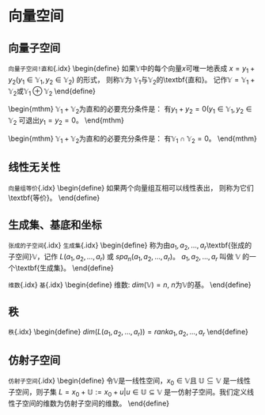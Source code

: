 <!-- Lec3 -->

# 向量空间

## 向量子空间

`向量子空间!直和`{.idx}
\begin{define}
如果$\mathbb{Y}$中的每个向量$x$可唯一地表成
$x = y_1 + y_2 (y_1 \in \mathbb{Y}_1 , y_2 \in \mathbb{Y}_2 )$ 的形式，
则称$\mathbb{Y}$为
$\mathbb{Y}_1$与$\mathbb{Y}_2$的\textbf{直和}。
记作$\mathbb{Y} = \mathbb{Y}_1 + \mathbb{Y}_2$或$\mathbb{Y}_1 \oplus \mathbb{Y}_2$
\end{define}

\begin{mthm}
$\mathbb{Y}_1 + \mathbb{Y}_2$为直和的必要充分条件是：
有$y_1 + y_2 = 0 (y_1 \in \mathbb{Y}_1, y_2 \in \mathbb{Y}_2$
可退出$y_1 = y_2 = 0$。
\end{mthm}

\begin{mthm}
$\mathbb{Y}_1 + \mathbb{Y}_2$为直和的必要充分条件是：
有$\mathbb{Y}_1 \cap \mathbb{Y}_2 = {0}$。
\end{mthm}

## 线性无关性

`向量组等价`{.idx}
\begin{define}
如果两个向量组互相可以线性表出， 则称为它们\textbf{等价}。
\end{define}

## 生成集、基底和坐标

`张成的子空间`{.idx} `生成集`{.idx}
\begin{define}
称为由$a_1 , a_2 , \ldots , a_r$\textbf{张成的子空间}$\mathbb{V}$，记作
$L(a_1 , a_2 , \ldots , a_r )$ 或 $spa_n(a_1 , a_2 , \ldots , a_r )$。
${a_1 , a_2 , \ldots , a_r }$ 叫做 $\mathbb{V}$ 的一个\textbf{生成集}。
\end{define}

`维数`{.idx} `基`{.idx}
\begin{define}
维数: $dim(\mathbb{V}) = n$, $n$为$\mathbb{V}$的基。
\end{define}

## 秩

`秩`{.idx}
\begin{define}
$dim(L(a_1 , a_2 , \ldots , a_r )) = rank{a_1 , a_2 , \ldots , a_r }$
\end{define}

## 仿射子空间

`仿射子空间`{.idx}
\begin{define}
令$\mathbb{V}$是一线性空间，$x_0 \in \mathbb{V}$且
$\mathbb{U} \subseteq \mathbb{V}$ 是一线性子空间，则子集
$L = x_0 + \mathbb{U} := {x_0 + u|u \in \mathbb{U}} \subseteq \mathbb{V}$
是一仿射子空间。我们定义线性子空间的维数为仿射子空间的维数。
\end{define}